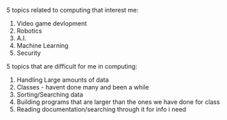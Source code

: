 5 topics related to computing that interest me:
1. Video game devlopment
2. Robotics
3. A.I.
4. Machine Learning
5. Security


5 topics that are difficult for me in computing:
1. Handling Large amounts of data
2. Classes - havent done many and been a while
3. Sorting/Searching data 
4. Building programs that are larger than the ones we have done for class
5. Reading documentation/searching through it for info i need
